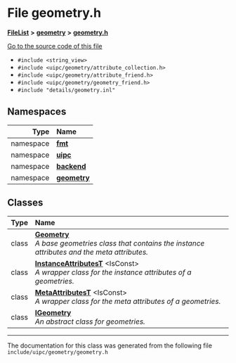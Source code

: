 

# File geometry.h



[**FileList**](files.md) **>** [**geometry**](dir_04894967a28d068f10a69f6e8a07a2cb.md) **>** [**geometry.h**](geometry_2geometry_8h.md)

[Go to the source code of this file](geometry_2geometry_8h_source.md)



* `#include <string_view>`
* `#include <uipc/geometry/attribute_collection.h>`
* `#include <uipc/geometry/attribute_friend.h>`
* `#include <uipc/geometry/geometry_friend.h>`
* `#include "details/geometry.inl"`













## Namespaces

| Type | Name |
| ---: | :--- |
| namespace | [**fmt**](namespacefmt.md) <br> |
| namespace | [**uipc**](namespaceuipc.md) <br> |
| namespace | [**backend**](namespaceuipc_1_1backend.md) <br> |
| namespace | [**geometry**](namespaceuipc_1_1geometry.md) <br> |


## Classes

| Type | Name |
| ---: | :--- |
| class | [**Geometry**](classuipc_1_1geometry_1_1_geometry.md) <br>_A base geometries class that contains the instance attributes and the meta attributes._  |
| class | [**InstanceAttributesT**](classuipc_1_1geometry_1_1_geometry_1_1_instance_attributes_t.md) &lt;IsConst&gt;<br>_A wrapper class for the instance attributes of a geometries._  |
| class | [**MetaAttributesT**](classuipc_1_1geometry_1_1_geometry_1_1_meta_attributes_t.md) &lt;IsConst&gt;<br>_A wrapper class for the meta attributes of a geometries._  |
| class | [**IGeometry**](classuipc_1_1geometry_1_1_i_geometry.md) <br>_An abstract class for geometries._  |



















































------------------------------
The documentation for this class was generated from the following file `include/uipc/geometry/geometry.h`

